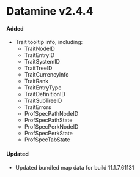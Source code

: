 # Datamine v2.4.4

#### Added
- Trait tooltip info, including:
    - TraitNodeID
    - TraitEntryID
    - TraitSystemID
    - TraitTreeID
    - TraitCurrencyInfo
    - TraitRank
    - TraitEntryType
    - TraitDefinitionID
    - TraitSubTreeID
    - TraitErrors
    - ProfSpecPathNodeID
    - ProfSpecPathState
    - ProfSpecPerkNodeID
    - ProfSpecPerkState
    - ProfSpecTabState

#### Updated
- Updated bundled map data for build 11.1.7.61131